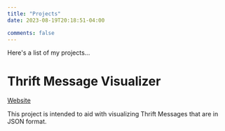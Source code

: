 ```yaml
---
title: "Projects"
date: 2023-08-19T20:18:51-04:00

comments: false
---
```


Here's a list of my projects...

# Thrift Message Visualizer

[Website](/JsonVisualizer)

This project is intended to aid with visualizing Thrift Messages that are in JSON format.


